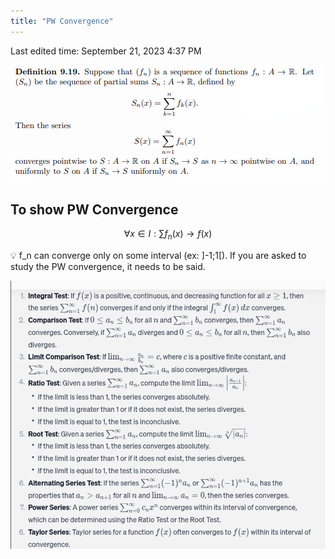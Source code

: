 ```yaml
---
title: "PW Convergence"
---
```

Last edited time: September 21, 2023 4:37 PM

![Untitled](PW%20Convergence/Untitled.png)

## To show PW Convergence

$$
\forall x \in I : \sum{f_n(x)} \rightarrow f(x)
$$

<aside>
💡 f_n can converge only on some interval (ex: ]-1;1[). If you are asked to study the PW convergence, it needs to be said.

</aside>

![Untitled](PW%20Convergence/Untitled%201.png)
